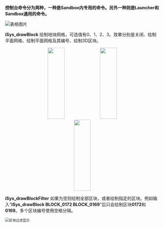 **控制台命令分为两种，一种是Sandbox内专用的命令。另外一种则是Launcher和Sandbox通用的命令。**



![表格图片](https://gitee.com/Azureusbin/pic-lib/raw/master/imags/20201117164654.png)



**iSys_drawBlock**		绘制地块网格，可选值有0、1、2、3。效果分别是关闭、绘制平面网格、绘制平面网格及其编号、绘制3D区块。  

<center> 
    <img width=33% height=233  src="https://gitee.com/Azureusbin/pic-lib/raw/master/imags/20201117165442.png"/>  
    <img width=33% height=233  src="https://gitee.com/Azureusbin/pic-lib/raw/master/imags/20201117165945.png"/>  
    <img width=33% height=233  src="https://gitee.com/Azureusbin/pic-lib/raw/master/imags/20201117170003.png"/>  
</center>  



**iSys_drawBlockFilter**		如果为空则绘制全部区块，或者绘制指定的区块。例如输入”**iSys_drawBlock BLOCK_0172 BLOCK_0169**”后只会绘制区块**0172**和**0169**。多个区块编号使用空格分隔。  

<img src="https://gitee.com/Azureusbin/pic-lib/raw/master/imags/20201117170223.png" alt="区块过滤显示" style="zoom:80%;" />